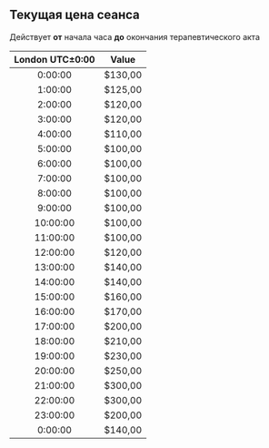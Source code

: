 ## Текущая цена сеанса
Действует **от** начала часа **до** окончания терапевтического акта

|London UTC±0:00|Value|	
|:----:|----|
|0:00:00|	$130,00|
|1:00:00|	$125,00
|2:00:00|	$120,00
|3:00:00|	$120,00
|4:00:00|	$110,00
|5:00:00|	$100,00
|6:00:00|	$100,00
|7:00:00|	$100,00
|8:00:00|	$100,00
|9:00:00|	$100,00
|10:00:00|	$100,00
|11:00:00|	$100,00
|12:00:00|	$120,00
|13:00:00|	$140,00
|14:00:00|	$140,00
|15:00:00|	$160,00
|16:00:00|	$170,00
|17:00:00|	$200,00
|18:00:00|	$210,00
|19:00:00|	$230,00
|20:00:00|	$250,00
|21:00:00|	$300,00
|22:00:00|	$300,00
|23:00:00|	$200,00
|0:00:00|	$140,00
